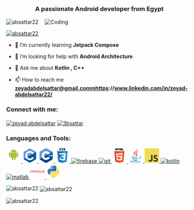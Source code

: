 
<h1 style="
  text-align: center;
  animation: slideIn 1s ease-in-out forwards, changeColor 3s infinite;
  @keyframes slideIn {
    from {
      opacity: 0;
      transform: translateY(-50px);
    }
    to {
      opacity: 1;
      transform: translateY(0);
    }
  }

  @keyframes changeColor {
    0% {
      color: red;
    }
    50% {
      color: blue;
    }
    100% {
      color: green;
    }
  }
">Hi 👋, I'm Zeyad Abdelsattar</h1>
<h3 align="center">A passionate Android developer from Egypt</h3>

<img align="right" alt="Coding" width="400" src="https://storage.googleapis.com/gweb-uniblog-publish-prod/original_images/blog_header_v4.gif">

<p align="left"> <img src="https://komarev.com/ghpvc/?username=absattar22&label=Profile%20views&color=0e75b6&style=flat" alt="absattar22" /> </p>

<p align="left"> <a href="https://github.com/ryo-ma/github-profile-trophy"><img src="https://github-profile-trophy.vercel.app/?username=absattar22" alt="absattar22" /></a> </p>

- 🌱 I’m currently learning **Jetpack Compose**

- 🤝 I’m looking for help with **Android Architecture**

- 💬 Ask me about **Kotlin , C++**

- 📫 How to reach me **zeyadabdelsattar@gmail.commhttps://www.linkedin.com/in/zeyad-abdelsattar22/**

<h3 align="left">Connect with me:</h3>
<p align="left">
<a href="https://linkedin.com/in/zeyad abdelsattar" target="blank"><img align="center" src="https://raw.githubusercontent.com/rahuldkjain/github-profile-readme-generator/master/src/images/icons/Social/linked-in-alt.svg" alt="zeyad abdelsattar" height="30" width="40" /></a>
<a href="https://codeforces.com/profile/3bsattar" target="blank"><img align="center" src="https://raw.githubusercontent.com/rahuldkjain/github-profile-readme-generator/master/src/images/icons/Social/codeforces.svg" alt="3bsattar" height="30" width="40" /></a>
</p>

<h3 align="left">Languages and Tools:</h3>
<p align="left"> <a href="https://developer.android.com" target="_blank" rel="noreferrer"> <img src="https://raw.githubusercontent.com/devicons/devicon/master/icons/android/android-original-wordmark.svg" alt="android" width="40" height="40"/> </a> <a href="https://www.cprogramming.com/" target="_blank" rel="noreferrer"> <img src="https://raw.githubusercontent.com/devicons/devicon/master/icons/c/c-original.svg" alt="c" width="40" height="40"/> </a> <a href="https://www.w3schools.com/cpp/" target="_blank" rel="noreferrer"> <img src="https://raw.githubusercontent.com/devicons/devicon/master/icons/cplusplus/cplusplus-original.svg" alt="cplusplus" width="40" height="40"/> </a> <a href="https://www.w3schools.com/css/" target="_blank" rel="noreferrer"> <img src="https://raw.githubusercontent.com/devicons/devicon/master/icons/css3/css3-original-wordmark.svg" alt="css3" width="40" height="40"/> </a> <a href="https://firebase.google.com/" target="_blank" rel="noreferrer"> <img src="https://www.vectorlogo.zone/logos/firebase/firebase-icon.svg" alt="firebase" width="40" height="40"/> </a> <a href="https://git-scm.com/" target="_blank" rel="noreferrer"> <img src="https://www.vectorlogo.zone/logos/git-scm/git-scm-icon.svg" alt="git" width="40" height="40"/> </a> <a href="https://www.w3.org/html/" target="_blank" rel="noreferrer"> <img src="https://raw.githubusercontent.com/devicons/devicon/master/icons/html5/html5-original-wordmark.svg" alt="html5" width="40" height="40"/> </a> <a href="https://www.java.com" target="_blank" rel="noreferrer"> <img src="https://raw.githubusercontent.com/devicons/devicon/master/icons/java/java-original.svg" alt="java" width="40" height="40"/> </a> <a href="https://developer.mozilla.org/en-US/docs/Web/JavaScript" target="_blank" rel="noreferrer"> <img src="https://raw.githubusercontent.com/devicons/devicon/master/icons/javascript/javascript-original.svg" alt="javascript" width="40" height="40"/> </a> <a href="https://kotlinlang.org" target="_blank" rel="noreferrer"> <img src="https://www.vectorlogo.zone/logos/kotlinlang/kotlinlang-icon.svg" alt="kotlin" width="40" height="40"/> </a> <a href="https://www.mathworks.com/" target="_blank" rel="noreferrer"> <img src="https://upload.wikimedia.org/wikipedia/commons/2/21/Matlab_Logo.png" alt="matlab" width="40" height="40"/> </a> <a href="https://www.oracle.com/" target="_blank" rel="noreferrer"> <img src="https://raw.githubusercontent.com/devicons/devicon/master/icons/oracle/oracle-original.svg" alt="oracle" width="40" height="40"/> </a> <a href="https://www.python.org" target="_blank" rel="noreferrer"> <img src="https://raw.githubusercontent.com/devicons/devicon/master/icons/python/python-original.svg" alt="python" width="40" height="40"/> </a> </p>

<p><img align="left" src="https://github-readme-stats.vercel.app/api/top-langs?username=absattar22&show_icons=true&locale=en&layout=compact" alt="absattar22" /></p>

<p>&nbsp;<img align="center" src="https://github-readme-stats.vercel.app/api?username=absattar22&show_icons=true&locale=en" alt="absattar22" /></p>

<p><img align="center" src="https://github-readme-streak-stats.herokuapp.com/?user=absattar22&" alt="absattar22" /></p>
